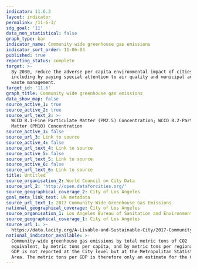 ```yaml
---
indicator: 11.6.3
layout: indicator
permalink: /11-6-3/
sdg_goal: '11'
data_non_statistical: false
graph_type: bar
indicator_name: Community wide greenhouse gas emissions
indicator_sort_order: 11-06-03
published: true
reporting_status: complete
target: >-
  By 2030, reduce the adverse per capita environmental impact of cities,
  including by paying special attention to air quality and municipal and other
  waste management.
target_id: '11.6'
graph_title: Community wide greenhouse gas emissions
data_show_map: false
source_active_1: true
source_active_2: true
source_url_text_2: >-
  WCCD 8.1-Fine Particulate Matter (PM2.5) Concentration; WCCD 8.2-Particulate
  Matter (PM10) Concentration
source_active_3: false
source_url_3: Link to source
source_active_4: false
source_url_text_4: Link to source
source_active_5: false
source_url_text_5: Link to source
source_active_6: false
source_url_text_6: Link to source
title: Untitled
source_organisation_2: World Council on City Data
source_url_2: 'http://open.dataforcities.org/'
source_geographical_coverage_2: City of Los Angeles
goal_meta_link_text: UN metadata
source_url_text_1: 2017 Community-Wide Greenhouse Gas Emissions
national_geographical_coverage: City of Los Angeles
source_organisation_1: Los Angeles Bureau of Sanitation and Environment (LASAN)
source_geographical_coverage_1: City of Los Angeles
source_url_1: >-
  https://data.lacity.org/A-Livable-and-Sustainable-City/2017-Community-Wide-Greenhouse-Gas-Emissions/kkrh-b4e3
national_indicator_available: >-
  Community-wide greenhouse gas emissions by total metric tons of CO2
  equivalent, by metric tons per capita, and by metric tons per regional GDP.
  GDP is not reported at the City level but at the Metropolitan Statistical
  Area. The metric tons per GDP is therefore only an estimate for the City.
---
```

